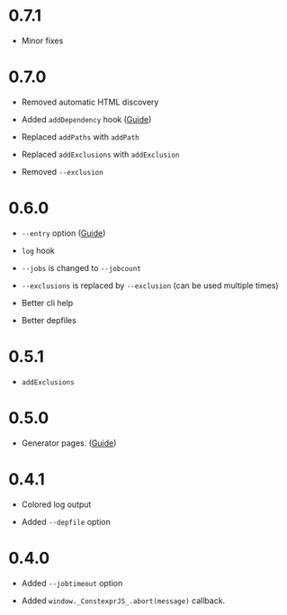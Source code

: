 # 0.7.1

* Minor fixes

# 0.7.0

* Removed automatic HTML discovery

* Added `addDependency` hook ([Guide](https://fctorial.github.io/posts/constexprjs_dependency_resolution.html))

* Replaced `addPaths` with `addPath`
  
* Replaced `addExclusions` with `addExclusion`

* Removed `--exclusion`

# 0.6.0

* `--entry` option ([Guide](https://fctorial.github.io/posts/constexprjs_entry_points.html))

* `log` hook

* `--jobs` is changed to `--jobcount`

* `--exclusions` is replaced by `--exclusion` (can be used multiple times)

* Better cli help

* Better depfiles

# 0.5.1

* `addExclusions`

# 0.5.0

* Generator pages. ([Guide](https://fctorial.github.io/posts/constexprjs_generator_pages.html))

# 0.4.1

* Colored log output

* Added `--depfile` option

# 0.4.0

* Added `--jobtimeout` option

* Added `window._ConstexprJS_.abort(message)` callback.
